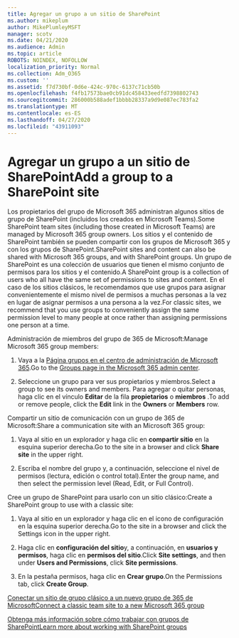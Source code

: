```yaml
---
title: Agregar un grupo a un sitio de SharePoint
ms.author: mikeplum
author: MikePlumleyMSFT
manager: scotv
ms.date: 04/21/2020
ms.audience: Admin
ms.topic: article
ROBOTS: NOINDEX, NOFOLLOW
localization_priority: Normal
ms.collection: Adm_O365
ms.custom: ''
ms.assetid: f7d730bf-0d6e-424c-970c-6137c71cb50b
ms.openlocfilehash: f4fb17573bae0cb91dc458433eedfd7398802743
ms.sourcegitcommit: 286000b588adef1bbbb28337a9d9e087ec783fa2
ms.translationtype: MT
ms.contentlocale: es-ES
ms.lasthandoff: 04/27/2020
ms.locfileid: "43911093"
---
```

# <a name="add-a-group-to-a-sharepoint-site"></a><span data-ttu-id="0f3a9-102">Agregar un grupo a un sitio de SharePoint</span><span class="sxs-lookup"><span data-stu-id="0f3a9-102">Add a group to a SharePoint site</span></span>

<span data-ttu-id="0f3a9-103">Los propietarios del grupo de Microsoft 365 administran algunos sitios de grupo de SharePoint (incluidos los creados en Microsoft Teams).</span><span class="sxs-lookup"><span data-stu-id="0f3a9-103">Some SharePoint team sites (including those created in Microsoft Teams) are managed by Microsoft 365 group owners.</span></span> <span data-ttu-id="0f3a9-104">Los sitios y el contenido de SharePoint también se pueden compartir con los grupos de Microsoft 365 y con los grupos de SharePoint.</span><span class="sxs-lookup"><span data-stu-id="0f3a9-104">SharePoint sites and content can also be shared with Microsoft 365 groups, and with SharePoint groups.</span></span> <span data-ttu-id="0f3a9-105">Un grupo de SharePoint es una colección de usuarios que tienen el mismo conjunto de permisos para los sitios y el contenido.</span><span class="sxs-lookup"><span data-stu-id="0f3a9-105">A SharePoint group is a collection of users who all have the same set of permissions to sites and content.</span></span> <span data-ttu-id="0f3a9-106">En el caso de los sitios clásicos, le recomendamos que use grupos para asignar convenientemente el mismo nivel de permisos a muchas personas a la vez en lugar de asignar permisos a una persona a la vez.</span><span class="sxs-lookup"><span data-stu-id="0f3a9-106">For classic sites, we recommend that you use groups to conveniently assign the same permission level to many people at once rather than assigning permissions one person at a time.</span></span>
  
<span data-ttu-id="0f3a9-107">Administración de miembros del grupo de 365 de Microsoft:</span><span class="sxs-lookup"><span data-stu-id="0f3a9-107">Manage Microsoft 365 group members:</span></span>
  
1. <span data-ttu-id="0f3a9-108">Vaya a la [Página grupos en el centro de administración de Microsoft 365](https://portal.office.com/adminportal/home#/groups).</span><span class="sxs-lookup"><span data-stu-id="0f3a9-108">Go to the [Groups page in the Microsoft 365 admin center](https://portal.office.com/adminportal/home#/groups).</span></span>
    
2. <span data-ttu-id="0f3a9-109">Seleccione un grupo para ver sus propietarios y miembros.</span><span class="sxs-lookup"><span data-stu-id="0f3a9-109">Select a group to see its owners and members.</span></span> <span data-ttu-id="0f3a9-110">Para agregar o quitar personas, haga clic en el vínculo **Editar** de la fila **propietarios** o **miembros** .</span><span class="sxs-lookup"><span data-stu-id="0f3a9-110">To add or remove people, click the **Edit** link in the **Owners** or **Members** row.</span></span> 
    
<span data-ttu-id="0f3a9-111">Compartir un sitio de comunicación con un grupo de 365 de Microsoft:</span><span class="sxs-lookup"><span data-stu-id="0f3a9-111">Share a communication site with an Microsoft 365 group:</span></span>
  
1. <span data-ttu-id="0f3a9-112">Vaya al sitio en un explorador y haga clic en **compartir sitio** en la esquina superior derecha.</span><span class="sxs-lookup"><span data-stu-id="0f3a9-112">Go to the site in a browser and click **Share site** in the upper right.</span></span> 
    
2. <span data-ttu-id="0f3a9-113">Escriba el nombre del grupo y, a continuación, seleccione el nivel de permisos (lectura, edición o control total).</span><span class="sxs-lookup"><span data-stu-id="0f3a9-113">Enter the group name, and then select the permission level (Read, Edit, or Full Control).</span></span>
    
<span data-ttu-id="0f3a9-114">Cree un grupo de SharePoint para usarlo con un sitio clásico:</span><span class="sxs-lookup"><span data-stu-id="0f3a9-114">Create a SharePoint group to use with a classic site:</span></span>
  
1. <span data-ttu-id="0f3a9-115">Vaya al sitio en un explorador y haga clic en el icono de configuración en la esquina superior derecha.</span><span class="sxs-lookup"><span data-stu-id="0f3a9-115">Go to the site in a browser and click the Settings icon in the upper right.</span></span>
    
2. <span data-ttu-id="0f3a9-116">Haga clic en **configuración del sitio**y, a continuación, en **usuarios y permisos**, haga clic en **permisos del sitio**.</span><span class="sxs-lookup"><span data-stu-id="0f3a9-116">Click **Site settings**, and then under **Users and Permissions**, click **Site permissions**.</span></span>
    
3. <span data-ttu-id="0f3a9-117">En la pestaña permisos, haga clic en **Crear grupo**.</span><span class="sxs-lookup"><span data-stu-id="0f3a9-117">On the Permissions tab, click **Create Group**.</span></span>
    
[<span data-ttu-id="0f3a9-118">Conectar un sitio de grupo clásico a un nuevo grupo de 365 de Microsoft</span><span class="sxs-lookup"><span data-stu-id="0f3a9-118">Connect a classic team site to a new Microsoft 365 group</span></span>](https://go.microsoft.com/fwlink/?linkid=2008654)
  
[<span data-ttu-id="0f3a9-119">Obtenga más información sobre cómo trabajar con grupos de SharePoint</span><span class="sxs-lookup"><span data-stu-id="0f3a9-119">Learn more about working with SharePoint groups</span></span>](https://go.microsoft.com/fwlink/?linkid=874658)
  


